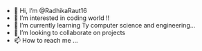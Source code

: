 - 👋 Hi, I’m @RadhikaRaut16
- 👀 I’m interested in coding world !!
- 🌱 I’m currently learning Ty computer science and engineering...
- 💞️ I’m looking to collaborate on projects 
- 📫 How to reach me ...

<!---
RadhikaRaut16/RadhikaRaut16 is a ✨ special ✨ repository because its `README.md` (this file) appears on your GitHub profile.
You can click the Preview link to take a look at your changes.
--->
